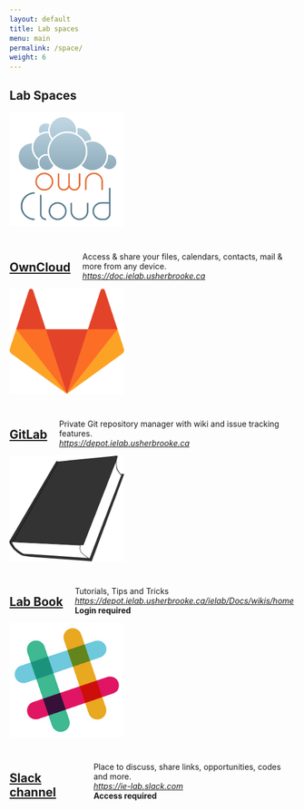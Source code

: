 ```yaml
---
layout: default
title: Lab spaces
menu: main
permalink: /space/
weight: 6
---
```


## Lab Spaces

<div class="row">
  <div class="large-5 columns">
  <img src="/assets/img/owncloud-logo.png" style="width:40%" align="right" alt="owc" >
  </div>
  <div class="large-7 columns" style="margin-top:30px">
  <a href="https://doc.ielab.usherbrooke.ca"><h2>OwnCloud</h2></a>
  <p>
  Access & share your files, calendars, contacts, mail & more from any device. <br>
  <a href="https://doc.ielab.usherbrooke.ca"><i>https://doc.ielab.usherbrooke.ca</i></a>
  </p>
  </div>
</div>
<div class="row">
  <div class="large-5 columns">
  <img src="/assets/img/GitLab_Logo.png"  style="width:40%" align="right" alt="git" >
  </div>
  <div class="large-7 columns" style="margin-top:30px">
  <a href="https://ielab-g.dbio.usherbrooke.ca"><h2>GitLab</h2></a>
  <p>
  Private Git repository manager with wiki and issue tracking features. <br>
  <a href="https://depot.ielab.usherbrooke.ca"><i>https://depot.ielab.usherbrooke.ca</i></a>
  </p>
  </div>
</div>
<div class="row">
  <div class="large-5 columns">
  <img src="/assets/img/book.png"  style="width:40%" align="right" alt="git" >
  </div>
  <div class="large-7 columns" style="margin-top:30px">
  <a href="https://ielab-o.dbio.usherbrooke.ca"><h2>Lab Book</h2></a>
  <p>
  Tutorials, Tips and Tricks <br>
  <a href="https://ielab-g.dbio.usherbrooke.ca/ielab/Docs/wikis/home"><i>https://depot.ielab.usherbrooke.ca/ielab/Docs/wikis/home</i></a> <br>
  <b>Login required</b>
  </p>
  </div>
</div>
<div class="row" style="margin-bottom:30px">
  <div class="large-5 columns">
  <img src="/assets/img/Slack_Icon.png"  style="width:40%" align="right" alt="git" >
  </div>
  <div class="large-7 columns" style="margin-top:30px">
  <a href="https://ie-lab.slack.com"><h2>Slack channel</h2></a>
  <p>
  Place to discuss, share links, opportunities, codes and more. <br>
  <a href="https://ie-lab.slack.com"><i>https://ie-lab.slack.com</i></a> <br>
  <b>Access required</b>
  </p>
  </div>
</div>
